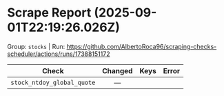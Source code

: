 # Scrape Report (2025-09-01T22:19:26.026Z)

Group: `stocks`  |  Run: https://github.com/AlbertoRoca96/scraping-checks-scheduler/actions/runs/17388151172

| Check | Changed | Keys | Error |
|---|:---:|:--|:--|
| `stock_ntdoy_global_quote` | — |  |  |
